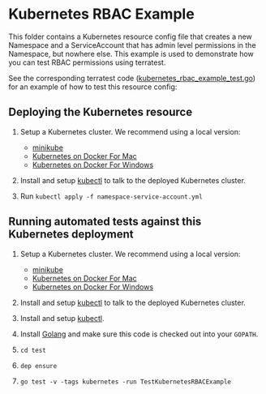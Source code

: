 # Kubernetes RBAC Example

This folder contains a Kubernetes resource config file that creates a new Namespace and a ServiceAccount that has admin
level permissions in the Namespace, but nowhere else. This example is used to demonstrate how you can test RBAC
permissions using terratest.

See the corresponding terratest code ([kubernetes_rbac_example_test.go](../../test/kubernetes_rbac_example_test.go)) for
an example of how to test this resource config:


## Deploying the Kubernetes resource

1. Setup a Kubernetes cluster. We recommend using a local version:
    - [minikube](https://github.com/kubernetes/minikube)
    - [Kubernetes on Docker For Mac](https://docs.docker.com/docker-for-mac/kubernetes/)
    - [Kubernetes on Docker For Windows](https://docs.docker.com/docker-for-windows/kubernetes/)

1. Install and setup [kubectl](https://kubernetes.io/docs/tasks/tools/install-kubectl/) to talk to the deployed
   Kubernetes cluster.
1. Run `kubectl apply -f namespace-service-account.yml`


## Running automated tests against this Kubernetes deployment

1. Setup a Kubernetes cluster. We recommend using a local version:
    - [minikube](https://github.com/kubernetes/minikube)
    - [Kubernetes on Docker For Mac](https://docs.docker.com/docker-for-mac/kubernetes/)
    - [Kubernetes on Docker For Windows](https://docs.docker.com/docker-for-windows/kubernetes/)

1. Install and setup [kubectl](https://kubernetes.io/docs/tasks/tools/install-kubectl/) to talk to the deployed
   Kubernetes cluster.
1. Install and setup [kubectl](https://kubernetes.io/docs/tasks/tools/install-kubectl/).
1. Install [Golang](https://golang.org/) and make sure this code is checked out into your `GOPATH`.
1. `cd test`
1. `dep ensure`
1. `go test -v -tags kubernetes -run TestKubernetesRBACExample`
